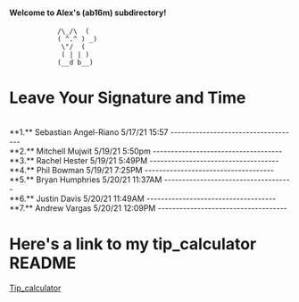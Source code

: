 #### Welcome to Alex's (ab16m) subdirectory!

 				/\_/\  (
 				( ^.^ ) _)
  				 \"/  (
				 ( | | )
				(__d b__)

Leave Your Signature and Time
=============================
<br>
**1.** Sebastian Angel-Riano 5/17/21    15:57
------------------------------------
<br>
**2.** Mitchell Mujwit 5/19/21 5:50pm
------------------------------------
<br>
**3.**  Rachel Hester 5/19/21 5:49PM
------------------------------------
<br>
**4.**  Phil Bowman 5/19/21 7:25PM 
------------------------------------
<br>
**5.** Bryan Humphries 5/20/21 11:37AM
------------------------------------
<br>
**6.** Justin Davis 5/20/21 11:49AM
------------------------------------
<br>
**7.** Andrew Vargas 5/20/21 12:09PM
------------------------------------  
<br>

# Here's a link to my tip_calculator README
[Tip_calculator](tip_calculator/README.md "tip_calc_README")
